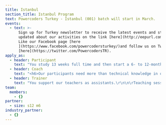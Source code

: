 ```yaml
---
title: Istanbul
section_title: Istanbul Program
text: Powercoders Turkey - Istanbul (001) batch will start in March.
events:
  - text: >-
      Sign up for Turkey newsletter to receive the latest events and stay
      updated about our activities on the link [here](http://eepurl.com/dNCmyY).
      Like our Facebook page [here
      ](https://www.facebook.com/powercodersturkey/)and follow us on Twitter
      [here](https://twitter.com/PowercodersTR).
apply_as:
  - header: Participant
    text: "You study 13 weeks full time and then start a 6- to 12-month internship. The program is meant for refugees and disadvantaged citizens.\r\n\nAre you eager to find your way to the IT industry, please apply.\n\n\rApply on our website latest February 16, 2019 at noon. We can not accept any more applications after this date and time\n\n* Learn or improve coding March - June 2019\n* Do an internship from July 2019\n* The goal is to get your IT-job by January 2020\n\n<h6>What we Expect</h6>\r\n\n* Basic knowledge in IT\n* English fluency\n* Commitment\n* Full-time availability\n\n<h6>What we Offer</h6>\r\n\n* T\rhree-month intensive programming course\n* Additional support for laptop, food and transportation where needed\n* Coaching Program\n* Access to an internship lasting between 6 and 12 months\n\nApplication is open until February 16\n\n<a href=\"https://goo.gl/forms/nv1o2Cr09B5B6i2h1\" class=\"btn waves-effect waves-light pwc-red\">Apply</a>\n\n\rSign up for our newsletters so we keep you posted about our events and next steps.\n\n<a href=\"http://eepurl.com/dNCmyY\" class=\"btn waves-effect waves-light pwc-red\" target=\"_blank\">Subscribe</a>"
  - header: Coach
    text: "<h6>Our participants need more than technical knowledge in order to achieve a sustainable integration into employment.\r</h6>\n\nThat’s why our program includes coaching. Each participant is accompanied by one volunteer coach during the internship period.\r\n\n\r\n\n**DETAILS\r**\n\n* you connect well to people from variable cultures\r\n* you are working and well integrated in the Turkish labour market\r\n* you can commit to invest time for weekly meetings with your coachee\r\n* you are interested in the topics of jobcoaching and mentoring\r\n* coaching starts at the end of the programming course and last until the end of the internship\r\n\nIf you are a local in Istanbul and would like to support a participant in her/his professional integration as a jobcoach, please join us. Check the job description here\r\n\n* \rApply on our website latest April 30th, 2019\r\n* Be matched with a participant on June 12, 2019\r\n* Coaching workshop on June 19, 2019\r\n* End of the coaching in December 2019\r\n\nAs soon as you apply, we will contact you soon for the next steps.\r\n\n<a href=\"https://goo.gl/forms/vfTOuHmr8iGwdtiB2\" class=\"btn waves-effect waves-light pwc-red\" target=\"_blank\">Apply</a>\r\n\n\rSign up for our newsletters so we keep you posted about our events and next steps.\n\n<a href=\"http://eepurl.com/dNCmyY\" class=\"btn waves-effect waves-light pwc-red\" target=\"_blank\">Subscribe</a>"
  - header: Trainer
    text: "You support our teachers as assistants.\r\n\n\rTeaching sessions usually take place in the mornings. In the afternoons, the participants focus on practising the things they learned in the morning. That’s where our “Trainers” come in, helping them individually or in groups to get their exercises and “homework” done.\r\n\n\r**WHAT WE ARE LOOKING FOR\r**\n\n* IT professionals who wants to support participants solving IT challenges\r\n* Trainers who help teaching for some days in the afternoons\r\n* No teaching experience needed\r\n\nIf you are an IT professional, like to support our participants solving IT challenges and like to work in teams, join us.\r\n\n* Apply now\r\n* Get a slot in class from November 2018 - February 2019\r\n* Join graduation June 28, 2019 (evening)\n\nPlease apply via the link below. We will contact you soon to present our curriculum.\n\n<a href=\"https://goo.gl/forms/7QZGSnSuUl8YL8xD2\" class=\"btn waves-effect waves-light pwc-red\" target=\"_blank\">Apply</a>\n\n\rSign up for our newsletters so we keep you posted about our events and next steps.\n\n<a href=\"http://eepurl.com/dNCmyY\" class=\"btn waves-effect waves-light pwc-red\" target=\"_blank\">Subscribe</a>"
team:
  members:
    - {}
partner:
  - size: s12 m6
industry_partner:
  - {}
---
```


